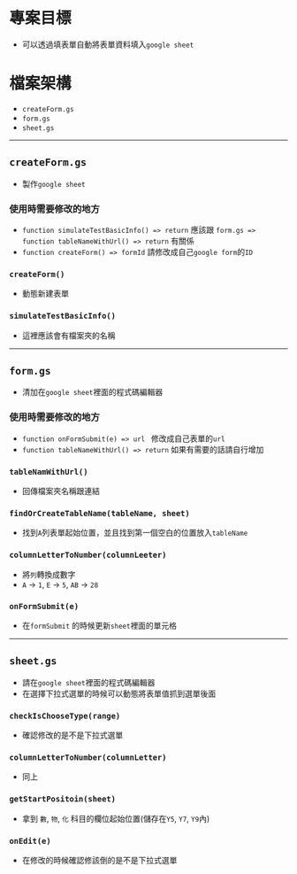 # 專案目標
- 可以透過填表單自動將表單資料填入`google sheet`



# 檔案架構
- `createForm.gs`
- `form.gs`
- `sheet.gs`

---

## `createForm.gs`
- 製作`google sheet`

### **使用時需要修改的地方**
- `function simulateTestBasicInfo() => return` 應該跟 `form.gs => function tableNameWithUrl() => return` 有關係
- `function createForm() => formId` 請修改成自己`google form`的`ID`

### `createForm()`
- 動態新建表單

### `simulateTestBasicInfo()`
- 這裡應該會有檔案夾的名稱

--- 

## `form.gs`
- 清加在`google sheet`裡面的程式碼編輯器
###  **使用時需要修改的地方**
- `function onFormSubmit(e) => url ` 修改成自己表單的`url`
- `function tableNameWithUrl() => return`  如果有需要的話請自行增加


### `tableNamWithUrl()`
- 回傳檔案夾名稱跟連結 

### `findOrCreateTableName(tableName, sheet)`
- 找到`A`列表單起始位置，並且找到第一個空白的位置放入`tableName`

### `columnLetterToNumber(columnLeeter)`
-  將`列`轉換成數字
- `A` $\to$ `1`, `E` $\to$ `5`, `AB` $\to$ `28`

### `onFormSubmit(e)`
-   在`formSubmit`  的時候更新`sheet`裡面的單元格

---

## `sheet.gs`
- 請在`google sheet`裡面的程式碼編輯器
- 在選擇下拉式選單的時候可以動態將表單值抓到選單後面

### `checkIsChooseType(range)`
-  確認修改的是不是下拉式選單


### `columnLetterToNumber(columnLetter)`
-  同上

### `getStartPositoin(sheet)`
- 拿到 `數`, `物`, `化` 科目的欄位起始位置(儲存在`Y5`, `Y7`, `Y9`內)

### `onEdit(e)`
- 在修改的時候確認修該倒的是不是下拉式選單

